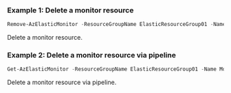 ### Example 1: Delete a monitor resource
```powershell
Remove-AzElasticMonitor -ResourceGroupName ElasticResourceGroup01 -Name Monitor01
```

Delete a monitor resource.

### Example 2: Delete a monitor resource via pipeline
```powershell
Get-AzElasticMonitor -ResourceGroupName ElasticResourceGroup01 -Name Monitor02 | Remove-AzElasticMonitor
```

Delete a monitor resource via pipeline.
